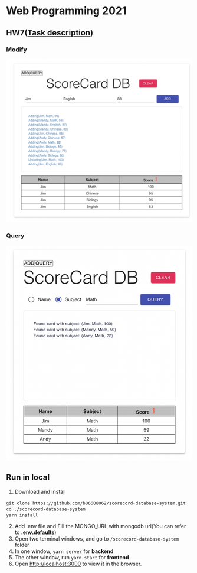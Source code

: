 # Web Programming 2021

## HW7([Task description](https://github.com/b06608062/scorecord-database-system/blob/master/hw7.pdf))
### Modify
![This is an image](https://github.com/b06608062/scorecord-database-system/blob/master/demo_image/截圖%202022-03-25%20下午7.54.37.png)
### Query
![This is an image](https://github.com/b06608062/scorecord-database-system/blob/master/demo_image/截圖%202022-03-25%20下午7.55.08.png)

## Run in local
1. Download and Install
```
git clone https://github.com/b06608062/scorecord-database-system.git
cd ./scorecord-database-system
yarn install
```
2. Add .env file and Fill the MONGO_URL with mongodb url(You can refer to **[.env.defaults](https://github.com/b06608062/scorecord-database-system/blob/master/backend/.env.defaults)**)
4. Open two terminal windows, and go to ```/scorecord-database-system``` folder
5. In one window, ```yarn server``` for **backend**
6. The other window, run ```yarn start``` for **frontend**
7. Open [http://localhost:3000](http://localhost:3000) to view it in the browser.
